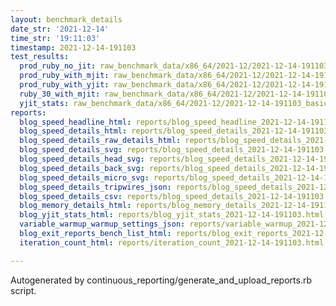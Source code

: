 ```yaml
---
layout: benchmark_details
date_str: '2021-12-14'
time_str: '19:11:03'
timestamp: 2021-12-14-191103
test_results:
  prod_ruby_no_jit: raw_benchmark_data/x86_64/2021-12/2021-12-14-191103_basic_benchmark_prod_ruby_no_jit.json
  prod_ruby_with_mjit: raw_benchmark_data/x86_64/2021-12/2021-12-14-191103_basic_benchmark_prod_ruby_with_mjit.json
  prod_ruby_with_yjit: raw_benchmark_data/x86_64/2021-12/2021-12-14-191103_basic_benchmark_prod_ruby_with_yjit.json
  ruby_30_with_mjit: raw_benchmark_data/x86_64/2021-12/2021-12-14-191103_basic_benchmark_ruby_30_with_mjit.json
  yjit_stats: raw_benchmark_data/x86_64/2021-12/2021-12-14-191103_basic_benchmark_yjit_stats.json
reports:
  blog_speed_headline_html: reports/blog_speed_headline_2021-12-14-191103.html
  blog_speed_details_html: reports/blog_speed_details_2021-12-14-191103.html
  blog_speed_details_raw_details_html: reports/blog_speed_details_2021-12-14-191103.raw_details.html
  blog_speed_details_svg: reports/blog_speed_details_2021-12-14-191103.svg
  blog_speed_details_head_svg: reports/blog_speed_details_2021-12-14-191103.head.svg
  blog_speed_details_back_svg: reports/blog_speed_details_2021-12-14-191103.back.svg
  blog_speed_details_micro_svg: reports/blog_speed_details_2021-12-14-191103.micro.svg
  blog_speed_details_tripwires_json: reports/blog_speed_details_2021-12-14-191103.tripwires.json
  blog_speed_details_csv: reports/blog_speed_details_2021-12-14-191103.csv
  blog_memory_details_html: reports/blog_memory_details_2021-12-14-191103.html
  blog_yjit_stats_html: reports/blog_yjit_stats_2021-12-14-191103.html
  variable_warmup_warmup_settings_json: reports/variable_warmup_2021-12-14-191103.warmup_settings.json
  blog_exit_reports_bench_list_html: reports/blog_exit_reports_2021-12-14-191103.bench_list.html
  iteration_count_html: reports/iteration_count_2021-12-14-191103.html

---
```

Autogenerated by continuous_reporting/generate_and_upload_reports.rb script.
